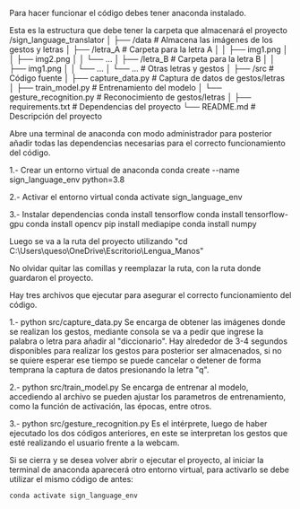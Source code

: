 Para hacer funcionar el código debes tener anaconda instalado.

Esta es la estructura que debe tener la carpeta que almacenará el proyecto
/sign_language_translator
│
├── /data                     # Almacena las imágenes de los gestos y letras
│   ├── /letra_A               # Carpeta para la letra A
│   │   ├── img1.png
│   │   ├── img2.png
│   │   └── ...
│   ├── /letra_B               # Carpeta para la letra B
│   │   ├── img1.png
│   │   └── ...
│   └── ...                    # Otras letras y gestos
│
├── /src                      # Código fuente
│   ├── capture_data.py        # Captura de datos de gestos/letras
│   ├── train_model.py         # Entrenamiento del modelo
│   └── gesture_recognition.py # Reconocimiento de gestos/letras
│
├── requirements.txt           # Dependencias del proyecto
└── README.md                  # Descripción del proyecto

Abre una terminal de anaconda con modo administrador para posterior añadir todas las dependencias necesarias para el correcto funcionamiento del código.

1.- Crear un entorno virtual de anaconda
    conda create --name sign_language_env python=3.8
    
2.- Activar el entorno virtual
    conda activate sign_language_env

3.- Instalar dependencias
    conda install tensorflow
    conda install tensorflow-gpu
    conda install opencv
    pip install mediapipe
    conda install numpy

Luego se va a la ruta del proyecto utilizando "cd C:\Users\queso\OneDrive\Escritorio\Lengua_Manos"

No olvidar quitar las comillas y reemplazar la ruta, con la ruta donde guardaron el proyecto.

Hay tres archivos que ejecutar para asegurar el correcto funcionamiento del código.

1.- python src/capture_data.py
    Se encarga de obtener las imágenes donde se realizan los gestos, mediante consola se va a pedir que ingrese la palabra o letra para añadir al "diccionario". Hay alrededor de 3-4 segundos disponibles para realizar los gestos para posterior ser almacenados, si no se quiere esperar ese tiempo se puede cancelar o detener de forma temprana la captura de datos presionando la letra "q".

2.- python src/train_model.py
    Se encarga de entrenar al modelo, accediendo al archivo se pueden ajustar los parametros de entrenamiento, como la función de activación, las épocas, entre otros.

3.- python src/gesture_recognition.py
    Es el intérprete, luego de haber ejecutado los dos códigos anteriores, en este se interpretan los gestos que esté realizando el usuario frente a la webcam.


Si se cierra y se desea volver abrir o ejecutar el proyecto, al iniciar la terminal de anaconda aparecerá otro entorno virtual, para activarlo se debe utilizar el mismo código de antes:
    
    conda activate sign_language_env